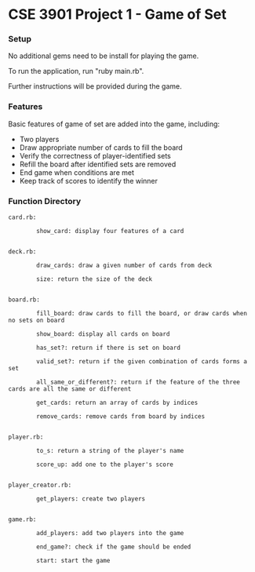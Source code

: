 # CSE 3901 Project 1 - Game of Set

### Setup

No additional gems need to be install for playing the game.

To run the application, run "ruby main.rb".

Further instructions will be provided during the game.

### Features

Basic features of game of set are added into the game, including:

- Two players
- Draw appropriate number of cards to fill the board
- Verify the correctness of player-identified sets
- Refill the board after identified sets are removed
- End game when conditions are met
- Keep track of scores to identify the winner

### Function Directory

    card.rb:

            show_card: display four features of a card


    deck.rb:

            draw_cards: draw a given number of cards from deck

            size: return the size of the deck


    board.rb:

            fill_board: draw cards to fill the board, or draw cards when no sets on board

            show_board: display all cards on board

            has_set?: return if there is set on board

            valid_set?: return if the given combination of cards forms a set

            all_same_or_different?: return if the feature of the three cards are all the same or different

            get_cards: return an array of cards by indices

            remove_cards: remove cards from board by indices


    player.rb:

            to_s: return a string of the player's name

            score_up: add one to the player's score


    player_creator.rb:

            get_players: create two players


    game.rb:

            add_players: add two players into the game

            end_game?: check if the game should be ended

            start: start the game
